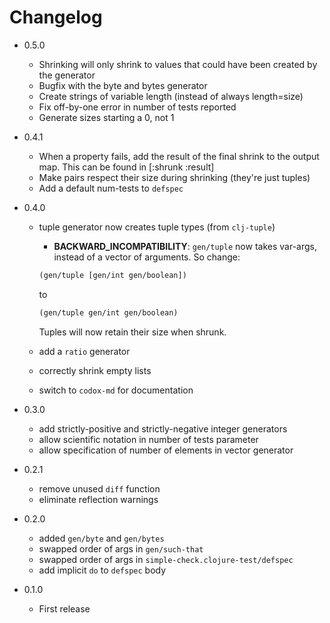 # Changelog

* 0.5.0
    * Shrinking will only shrink to values that could have been created by the
      generator
    * Bugfix with the byte and bytes generator
    * Create strings of variable length (instead of always length=size)
    * Fix off-by-one error in number of tests reported
    * Generate sizes starting a 0, not 1

* 0.4.1
    * When a property fails, add the result of the final shrink to the output
      map. This can be found in [:shrunk :result]
    * Make pairs respect their size during shrinking (they're just tuples)
    * Add a default num-tests to `defspec`

* 0.4.0
    * tuple generator now creates tuple types (from `clj-tuple`)
        * __BACKWARD_INCOMPATIBILITY__: `gen/tuple` now takes var-args, instead
        of a vector of arguments. So change:

        ```clojure
        (gen/tuple [gen/int gen/boolean])
        ```

        to

        ```clojure
        (gen/tuple gen/int gen/boolean)
        ```

        Tuples will now retain their size when shrunk.

    * add a `ratio` generator
    * correctly shrink empty lists
    * switch to `codox-md` for documentation

* 0.3.0
    * add strictly-positive and strictly-negative integer generators
    * allow scientific notation in number of tests parameter
    * allow specification of number of elements in vector generator

* 0.2.1
    * remove unused `diff` function
    * eliminate reflection warnings

* 0.2.0
    * added `gen/byte` and `gen/bytes`
    * swapped order of args in `gen/such-that`
    * swapped order of args in `simple-check.clojure-test/defspec`
    * add implicit `do` to `defspec` body

* 0.1.0
    * First release
